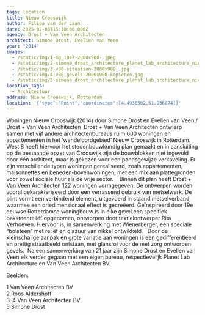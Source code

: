 ```yaml
---
tags: location
title: Nieuw Crooswijk
author: Filipa van der Laan
date: 2025-02-08T15:10:00.000Z
agency: Drost + Van Veen Architecten
architect: Simone Drost, Evelien van Veen
year: "2014"
images:
  - /static/img/1-mg_1047-2000x900-.jpeg
  - /static/img/2-simone_drost_architecture_planet_lab_architecture_nieuw_crooswijk_rotterdam_egw_2_laags_roos-aldershoff.jpeg
  - /static/img/3-v86-situation-2000x900_.jpg
  - /static/img/4-v86-gevels-2000x900-kopiëren.jpg
  - /static/img/5-simone_drost_architecture_planet_lab_architecture_nieuw_crooswijk_rotterdam_detail_bolstenen_roos-aldershoff.jpeg
location_tags:
  - Architectuur
address: Nieuw Crooswijk, Rotterdam⁣
location: '{"type":"Point","coordinates":[4.4938502,51.936874]}'
---
```

Woningen Nieuw Crooswijk (2014) door Simone Drost en Evelien van Veen / Drost + Van Veen Architecten⁣
⁣
Drost + Van Veen Architecten ontwierp samen met vijf andere architectenbureaus ruim 600 woningen en appartementen in het ‘wandeloordgebied’ Nieuw Crooswijk in Rotterdam. West 8 heeft hiervoor het stedenbouwkundig plan gemaakt en in aansluiting op de bestaande opzet van Crooswijk zijn de bouwblokken niet ingevuld door één architect, maar is gekozen voor een pandsgewijze verkaveling. Er zijn verschillende typen woningen gerealiseerd, zoals appartementen, maisonnettes en beneden-bovenwoningen, met een mix aan plattegronden voor zowel sociale huur als de vrije sector. ⁣
 ⁣
Binnen dit plan heeft Drost + Van Veen Architecten 122 woningen vormgegeven. De ontwerpen worden vooral gekarakteriseerd door een verrassend gebruik van metselwerk. De plint vormt een verbindend element, uitgevoerd in staand metselverband, waarmee een driedimensionaal effect is gecreëerd. Geïnspireerd door 19e eeuwse Rotterdamse woningbouw is in elke gevel een specifiek baksteenreliëf opgenomen, ontworpen door textielontwerper Rita Verhoeven. Hiervoor is, in samenwerking met Wienerberger, een speciale “bolsteen” met reliëf en glazuur van nikkel ontwikkeld. ⁣
⁣
Door de kleinschalige aanpak en grote variatie aan woningen is een gedifferentieerd en prettig straatbeeld ontstaan, met glansrol voor de met zorg ontworpen gevels.⁣
⁣
Na een samenwerking van 21 jaar zijn Simone Drost en Evelien van Veen elk verder gegaan met een eigen bureau, respectievelijk Planet Lab Architecture en Van Veen Architecten BV.⁣

Beelden:⁣

1 Van Veen Architecten BV[](https://www.instagram.com/van_veen_architecten/)⁣\
2 Roos Aldershoff[](https://www.instagram.com/roos_aldershoff_fotografie/)⁣\
3–4 Van Veen Architecten BV[](https://www.instagram.com/van_veen_architecten/)⁣\
5 Simone Drost[](https://www.instagram.com/planet.lab.architecture/)⁣
